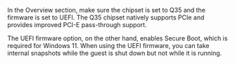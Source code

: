 In the Overview section, make sure the chipset is set to Q35 and the firmware is set to UEFI.
The Q35 chipset natively supports PCIe and provides improved PCI-E pass-through support.

The UEFI firmware option, on the other hand, enables Secure Boot, which is required for Windows 11. When using the UEFI firmware, you can take internal snapshots while the guest is shut down but not while it is running.